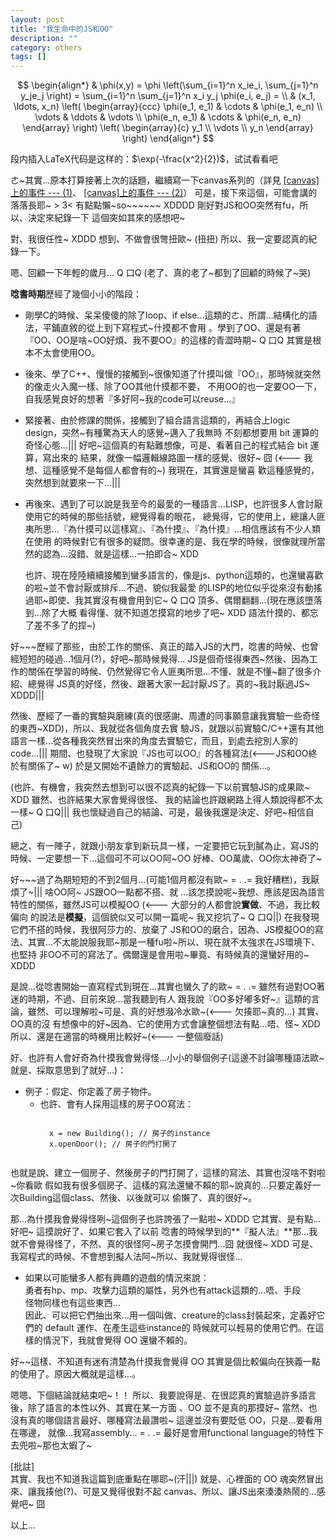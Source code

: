 ```yaml
---
layout: post
title: "我生命中的JS和OO"
description: ""
category: others
tags: []
---
```

$$
\begin{align*}
  & \phi(x,y) = \phi \left(\sum_{i=1}^n x_ie_i, \sum_{j=1}^n y_je_j \right)
  = \sum_{i=1}^n \sum_{j=1}^n x_i y_j \phi(e_i, e_j) = \\
  & (x_1, \ldots, x_n) \left( \begin{array}{ccc}
      \phi(e_1, e_1) & \cdots & \phi(e_1, e_n) \\
      \vdots & \ddots & \vdots \\
      \phi(e_n, e_1) & \cdots & \phi(e_n, e_n)
    \end{array} \right)
  \left( \begin{array}{c}
      y_1 \\
      \vdots \\
      y_n
    \end{array} \right)
\end{align*}
$$

段内插入LaTeX代码是这样的：$\exp(-\frac{x^2}{2})$，试试看看吧

ㄜ~其實…原本打算接著上次的話題，繼續寫一下canvas系列的（詳見
[\[canvas\]上的事件 --- (1)](http://ichi1234567.github.com/blog/2012/06/07/new-post/)、
[\[canvas\]上的事件 --- (2)](http://ichi1234567.github.com/blog/2012/06/06/new-post/)）
可是，接下來這個，可能會講的落落長耶~ > 3< 有點點懶~so~~~~~~ XDDDD 剛好對JS和OO突然有fu，所以、決定來紀錄一下
這個突如其來的感想吧~

對、我很任性~ XDDD 想到、不做會很彆扭歐~ (扭扭) 所以、我一定要認真的紀錄一下。

<!-- more -->

嗯、回顧一下年輕的歲月… Q 口Q (老了、真的老了~都到了回顧的時候了~哭)

**唸書時期**歷經了幾個小小的階段：<br>

- 剛學C的時候、呆呆傻傻的除了loop、if else…這類的ㄜ、所謂…結構化的語法，平鋪直敘的從上到下寫程式~什摸都不會用
  。學到了OO、還是有著『OO、OO是啥~OO好煩、我不要OO』的這樣的青澀時期~ Q 口Q 其實是根本不太會使用OO。
  
- 後來、學了C++、慢慢的接觸到~很像知道了什摸叫做『OO』，那時候就突然的像走火入魔一樣、除了OO其他什摸都不要，
  不用OO的也一定要OO一下，自我感覺良好的想著『多好阿~我的code可以reuse...』
  
- 緊接著、由於修課的關係，接觸到了組合語言這類的，再結合上logic design，突然~有種驚為天人的感覺~邁入了我無時
  不刻都想要用 bit 運算的奇怪心態...||| 好吧~這個真的有點難想像，可是、看著自己的程式結合 bit 運算，寫出來的
  結果，就像一幅邏輯線路圖一樣的感覺、很好~ 囧 (<--- 我想、這種感覺不是每個人都會有的~) 我現在，其實還是蠻喜
  歡這種感覺的，突然想到就要來一下...|||
  
- 再後來、遇到了可以說是我至今的最愛的一種語言…LISP，也許很多人會討厭使用它的時候的那些括號，總覺得看的眼花，
  總覺得，它的使用上，總讓人匪夷所思…『為什摸可以這樣寫』、『為什摸』、『為什摸』…相信應該有不少人類在使用
  的時候對它有很多的疑問。很幸運的是、我在學的時候，很像就理所當然的認為…沒錯、就是這樣…一拍即合~ XDD
  
  也許、現在陸陸續續接觸到蠻多語言的，像是js、python這類的，也還蠻喜歡的啦~並不會討厭或排斥…不過、貌似我最愛
  的LISP的地位似乎從來沒有動搖過耶~即使、我其實沒有機會用到它~ Q 口Q 頂多、偶爾翻翻…(現在應該墮落到…除了大概
  看得懂、就不知道怎摸寫的地步了吧~ XDD 語法什摸的、都忘了差不多了的捏~)
  
  
好~~~歷經了那些，由於工作的關係、真正的踏入JS的大門，唸書的時候、也曾經短短的碰過…1個月(?)，好吧~那時候覺得...
JS是個奇怪得東西~然後、因為工作的關係在學習的時候、仍然覺得它令人匪夷所思…不懂、就是不懂~翻了很多介紹、總覺得
JS真的好怪，然後、跟著大家一起討厭JS了。真的~我討厭過JS~ XDDD|||

然後、歷經了一番的實驗與磨練(真的很感謝、周遭的同事願意讓我實驗一些奇怪的東西~XDD)，所以、我就從各個角度去實
驗JS，就跟以前實驗C/C++還有其他語言一樣…從各種我突然冒出來的角度去實驗它，而且，到處去挖別人家的code...|||
期間、也發現了大家說『JS也可以OO』的各種寫法(<---JS和OO終於有關係了~ w) 於是又開始不遺餘力的實驗起、JS和OO的
關係…。

(也許、有機會，我突然去想到可以很不認真的紀錄一下以前實驗JS的成果歐~ XDD 雖然、也許結果大家會覺得很怪、
我的結論也許跟網路上得人類說得都不太一樣~ Q 口Q||| 我也懷疑過自己的結論、可是，最後我還是決定、好吧~相信自己)

總之、有一陣子，就跟小朋友拿到新玩具一樣，一定要把它玩到膩為止，寫JS的時候、一定要想一下…這個可不可以OO阿~OO
好棒、OO萬歲、OO你太神奇了~

好~~~過了為期短短的不到2個月…(可能1個月都沒有歐~ = . .= 我好糟糕)，我厭煩了~||| 啥OO阿~ JS跟OO一點都不搭、就
…該怎摸說呢~我想、應該是因為語言特性的關係，雖然JS可以模擬OO (<--- 大部分的人都會說**實做**、不過，我比較偏向
的說法是**模擬**，這個貌似又可以開一篇呢~ 我又挖坑了~ Q 口Q||) 在我發現它們不搭的時候，我很阿莎力的、放棄了
JS和OO的磨合，因為、JS模擬OO的寫法、其實…不太能說服我耶~那是一種fu啦~所以、現在就不太強求在JS環境下、也堅持
非OO不可的寫法了。偶爾還是會用啦~畢竟、有時候真的還蠻好用的~ XDDD

是說…從唸書開始一直寫程式到現在…其實也蠻久了的歐~ = . .= 雖然有過對OO著迷的時期，不過、目前來說…當我聽到有人
跟我說『OO多好嘟多好~』這類的言論，雖然、可以理解啦~可是、真的好想潑冷水歐~(<--- 欠揍耶~真的…) 其實、OO真的沒
有想像中的好~因為、它的使用方式會讓整個想法有點…唔、怪~ XDD 所以、還是在適當的時機用比較好~(<--- 一整個廢話)

好、也許有人會好奇為什摸我會覺得怪…小小的舉個例子(這邊不討論哪種語法歐~就是、採取意思到了就好…)：

- 例子：假定、你定義了房子物件。
	* 也許、會有人採用這樣的房子OO寫法：
	    <pre><code>
		x = new Building(); // 房子的instance
		x.openDoor(); // 房子的門打開了
		</code></pre>
		
也就是說、建立一個房子、然後房子的門打開了，這樣的寫法、其實也沒啥不對啦~你看歐
假如我有很多個房子、這樣的寫法還蠻不賴的耶~說真的…只要定義好一次Building這個class、然後、以後就可以
偷懶了、真的很好~。

那…為什摸我會覺得怪咧~這個例子也許誇張了一點啦~ XDDD 它其實、是有點…好吧~ 這摸說好了、如果它套入了以前
唸書的時候學到的**『擬人法』**那…我就不會覺得怪了，不然、真的很怪阿~房子怎摸會開門…囧 就很怪~ XDD 可是、
我寫程式的時候、不會想到擬人法阿~所以、我就覺得很怪…

- 如果以可能蠻多人都有興趣的遊戲的情況來說：<br>
  勇者有hp、mp、攻擊力這類的屬性，另外也有attack這類的…唔、手段<br>
  怪物同樣也有這些東西…<br>
  因此、可以把它們抽出來…用一個叫做、creature的class封裝起來，定義好它們的 default 運作、在產生這些instance的
  時候就可以輕易的使用它們。在這樣的情況下，我就會覺得 OO 還蠻不賴的。
  
好~~這樣、不知道有迷有清楚為什摸我會覺得 OO 其實是個比較偏向在狹義一點的使用了。原因大概就是這樣…。

嗯嗯、下個結論就結束吧~！！ 所以、我要說得是、在很認真的實驗過許多語言後，除了語言的本性以外、其實在某一方面
、OO 並不是真的那摸好~ 當然、也沒有真的哪個語言最好、哪種寫法最讚啦~ 這邊並沒有要貶低 OO，只是…要看用在哪邊，
就像…我寫assembly... = . .= 最好是會用functional language的特性下去兜啦~那也太蝦了~


\[批註\]<br>
其實、我也不知道我這篇到底重點在哪耶~(汗|||) 就是、心裡面的 OO 魂突然冒出來、讓我揍他(?)、可是又覺得很對不起
canvas、所以、讓JS出來湊湊熱鬧的...感覺吧~ 囧



以上...